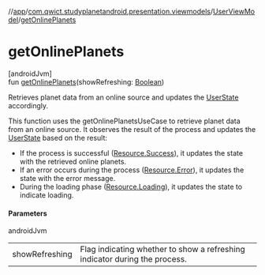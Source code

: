 //[app](../../../index.md)/[com.qwict.studyplanetandroid.presentation.viewmodels](../index.md)/[UserViewModel](index.md)/[getOnlinePlanets](get-online-planets.md)

# getOnlinePlanets

[androidJvm]\
fun [getOnlinePlanets](get-online-planets.md)(showRefreshing: [Boolean](https://kotlinlang.org/api/latest/jvm/stdlib/kotlin/-boolean/index.html))

Retrieves planet data from an online source and updates the [UserState](../../com.qwict.studyplanetandroid.presentation.viewmodels.states/-user-state/index.md) accordingly.

This function uses the getOnlinePlanetsUseCase to retrieve planet data from an online source. It observes the result of the process and updates the [UserState](../../com.qwict.studyplanetandroid.presentation.viewmodels.states/-user-state/index.md) based on the result:

- 
   If the process is successful ([Resource.Success](../../com.qwict.studyplanetandroid.common/-resource/-success/index.md)), it updates the state with the retrieved online planets.
- 
   If an error occurs during the process ([Resource.Error](../../com.qwict.studyplanetandroid.common/-resource/-error/index.md)), it updates the state with the error message.
- 
   During the loading phase ([Resource.Loading](../../com.qwict.studyplanetandroid.common/-resource/-loading/index.md)), it updates the state to indicate loading.

#### Parameters

androidJvm

| | |
|---|---|
| showRefreshing | Flag indicating whether to show a refreshing indicator during the process. |
